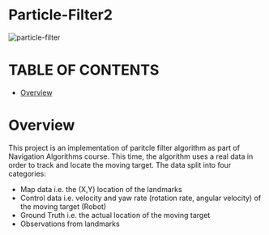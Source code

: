 # Particle-Filter2
![particle-filter](https://user-images.githubusercontent.com/46284863/105254449-4ff4f480-5b8a-11eb-98cd-637b7879ca60.gif)
# TABLE OF CONTENTS
* [Overview](#overview)

# Overview
This project is an implementation of paritcle filter algorithm as part of Navigation Algorithms course.
This time, the algorithm uses a real data in order to track and locate the moving target. The data split into four categories:  
- Map data i.e. the (X,Y) location of the landmarks  
- Control data i.e. velocity and yaw rate (rotation rate, angular velocity) of the moving target (Robot)  
- Ground Truth i.e. the actual location of the moving target  
- Observations from landmarks  
